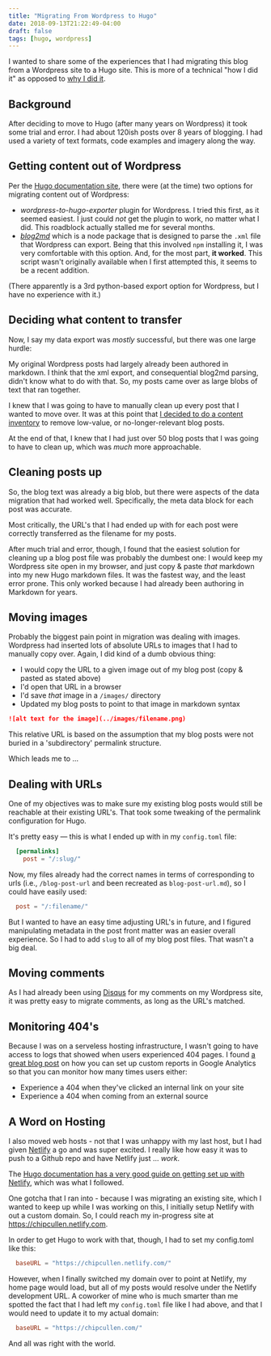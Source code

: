 ```yaml
---
title: "Migrating From Wordpress to Hugo"
date: 2018-09-13T21:22:49-04:00
draft: false
tags: [hugo, wordpress]
---
```


I wanted to share some of the experiences that I had migrating this blog from a Wordpress site to a Hugo site. This is more of a technical "how I did it" as opposed to [why I did it](/moving-to-hugo/).

## Background

After deciding to move to Hugo (after many years on Wordpress) it took some trial and error. I had about 120ish posts over 8 years of blogging. I had used a variety of text formats, code examples and imagery along the way.

## Getting content out of Wordpress

Per the [Hugo documentation site](https://gohugo.io/tools/migrations/#wordpress), there were (at the time) two options for migrating content out of Wordpress:

- _wordpress-to-hugo-exporter_ plugin for Wordpress. I tried this first, as it seemed easiest. I just could _not_ get the plugin to work, no matter what I did. This roadblock actually stalled me for several months.
- _[blog2md](https://github.com/palaniraja/blog2md)_ which is a node package that is designed to parse the `.xml` file that Wordpress can export. Being that this involved `npm` installing it, I was very comfortable with this option. And, for the most part, **it worked**. This script wasn't originally available when I first attempted this, it seems to be a recent addition.

(There apparently is a 3rd python-based export option for Wordpress, but I have no experience with it.)

## Deciding what content to transfer

Now, I say my data export was _mostly_ successful, but there was one large hurdle:

My original Wordpress posts had largely already been authored in markdown. I think that the xml export, and consequential blog2md parsing, didn't know what to do with that. So, my posts came over as large blobs of text that ran together.

I knew that I was going to have to manually clean up every post that I wanted to move over. It was at this point that [I decided to do a content inventory](/migrating-a-blog/) to remove low-value, or no-longer-relevant blog posts.

At the end of that, I knew that I had just over 50 blog posts that I was going to have to clean up, which was _much_ more approachable.

## Cleaning posts up

So, the blog text was already a big blob, but there were aspects of the data migration that had worked well. Specifically, the meta data block for each post was accurate.

Most critically, the URL's that I had ended up with for each post were correctly transferred as the filename for my posts.

After much trial and error, though, I found that the easiest solution for cleaning up a blog post file was probably the dumbest one: I would keep my Wordpress site open in my browser, and just copy & paste _that_ markdown into my new Hugo markdown files. It was the fastest way, and the least error prone. This only worked because I had already been authoring in Markdown for years.

## Moving images

Probably the biggest pain point in migration was dealing with images. Wordpress had inserted lots of absolute URLs to images that I had to manually copy over. Again, I did kind of a dumb obvious thing:

- I would copy the URL to a given image out of my blog post (copy & pasted as stated above)
- I'd open that URL in a browser
- I'd save _that_ image in a `/images/` directory
- Updated my blog posts to point to that image in markdown syntax

```markdown
![alt text for the image](../images/filename.png)
```

This relative URL is based on the assumption that my blog posts were not buried in a 'subdirectory' permalink structure.

Which leads me to …

## Dealing with URLs

One of my objectives was to make sure my existing blog posts would still be reachable at their existing URL's. That took some tweaking of the permalink configuration for Hugo.

It's pretty easy — this is what I ended up with in my `config.toml` file:

```toml
  [permalinks]
    post = "/:slug/"
```

Now, my files already had the correct names in terms of corresponding to urls (i.e., `/blog-post-url` and been recreated as `blog-post-url.md`), so I could have easily used:

```toml
  post = "/:filename/"
```

But I wanted to have an easy time adjusting URL's in future, and I figured manipulating metadata in the post front matter was an easier overall experience. So I had to add `slug` to all of my blog post files. That wasn't a big deal.

## Moving comments

As I had already been using [Disqus](https://disqus.com/) for my comments on my Wordpress site, it was pretty easy to migrate comments, as long as the URL's matched.

## Monitoring 404's

Because I was on a serveless hosting infrastructure, I wasn't going to have access to logs that showed when users experienced 404 pages. I found [a great blog post](https://www.searchviu.com/en/404-errors-google-analytics/) on how you can set up custom reports in Google Analytics so that you can monitor how many times users either:

- Experience a 404 when they've clicked an internal link on your site
- Experience a 404 when coming from an external source

## A Word on Hosting

I also moved web hosts - not that I was unhappy with my last host, but I had given [Netlify](https://www.netlify.com/) a go and was super excited. I really like how easy it was to push to a Github repo and have Netlify just ... _work_.

The [Hugo documentation has a very good guide on getting set up with Netlify](https://gohugo.io/hosting-and-deployment/hosting-on-netlify/), which was what I followed.

One gotcha that I ran into - because I was migrating an existing site, which I wanted to keep up while I was working on this, I initially setup Netlify with out a custom domain. So, I could reach my in-progress site at https://chipcullen.netlify.com.

In order to get Hugo to work with that, though, I had to set my config.toml like this:

```toml
  baseURL = "https://chipcullen.netlify.com/"
```

However, when I finally switched my domain over to point at Netlify, my home page would load, but all of my posts would resolve under the Netlify development URL. A coworker of mine who is much smarter than me spotted the fact that I had left my `config.toml` file like I had above, and that I would need to update it to my actual domain:

```toml
  baseURL = "https://chipcullen.com/"
```

And all was right with the world.

